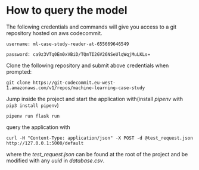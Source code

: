 # How to query the model 

The following credentials and commands will give you access to a git repository hosted on aws codecommit.

`username: ml-case-study-reader-at-655669646549`

`password: ca9z3VTq0Em0xVBiD/TQmTI2GV26NSeUlqWqjMuLKLs=`

Clone the following repository and submit above credentials when prompted:

`git clone https://git-codecommit.eu-west-1.amazonaws.com/v1/repos/machine-learning-case-study`

Jump inside the project and start the application with(install *pipenv* with `pip3 install pipenv`)

`pipenv run flask run`

query the application with

`curl -H "Content-Type: application/json" -X POST -d @test_request.json http://127.0.0.1:5000/default`

where the *test_request.json* can be found at the root of the project and be modified with any *uuid* in *database.csv*.
